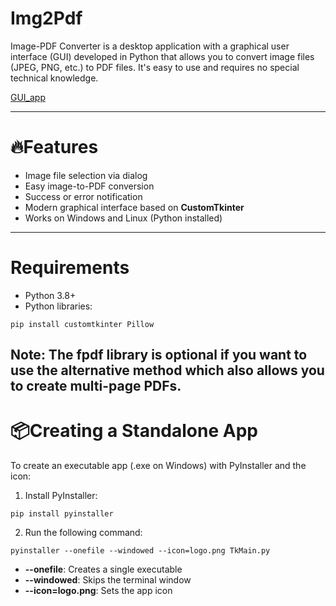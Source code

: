 # Img2Pdf
Image-PDF Converter is a desktop application with a graphical user interface (GUI) developed in Python that allows you to convert image files (JPEG, PNG, etc.) to PDF files. It's easy to use and requires no special technical knowledge.

[GUI_app](GUI.png)


---
# 🔥Features

- Image file selection via dialog
- Easy image-to-PDF conversion
- Success or error notification
- Modern graphical interface based on **CustomTkinter**
- Works on Windows and Linux (Python installed)
---
# Requirements

- Python 3.8+
- Python libraries:
```
pip install customtkinter Pillow
```
Note: The fpdf library is optional if you want to use the alternative method which also allows you to create multi-page PDFs.
---
# 📦Creating a Standalone App

To create an executable app (.exe on Windows) with PyInstaller and the icon:
1. Install PyInstaller:
```
pip install pyinstaller
```
2. Run the following command:
```
pyinstaller --onefile --windowed --icon=logo.png TkMain.py
```
- **--onefile**: Creates a single executable
- **--windowed**: Skips the terminal window
- **--icon=logo.png**: Sets the app icon

